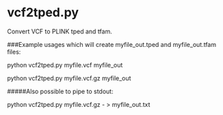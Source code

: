 # vcf2tped.py
Convert VCF to PLINK tped and tfam.


###Example usages which will create myfile_out.tped and myfile_out.tfam files:

python vcf2tped.py myfile.vcf myfile_out

python vcf2tped.py myfile.vcf.gz myfile_out

#####Also possible to pipe to stdout:

python vcf2tped.py myfile.vcf.gz - > myfile_out.txt

